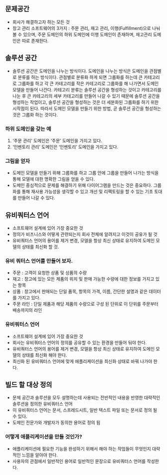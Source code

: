 ## 문제공간
- 회사가 해결하고자 하는 모든 것
- 창고 관리 소프트웨어의 3가지 : 주문 관리, 재고 관리, 이행(Fulfillment)으로 나눠 볼 수 있으며, 주문 도메인의 하위 도메인에 이행 도메인이 존재하며, 재고관리 도메인은 따로 존재한다.

## 솔루션 공간
- 솔루션 공간은 도메인을 나누는 방식이다. 도메인을 나누는 방식은 도메인을 관점별로 분류를 하는 방식이다. 관점별로 분류화 하게 되면 그룹화를 하는데 큰 카테고리로 그룹화를 하고 각 큰 카테고리를 작은 카테고리로 그룹화를 해 나가면서 도메인 모델을 만들어 나간다. 카테고리 분류는 솔루션 공간을 형성하는 것이고 카테고리를 나눈 후 큰 카테고리의 세부 카테고리를 만들어 나갈 수 있기 때문에 솔루션 공간을 형성하는 작업이고, 솔루션 공간을 형성하는 것은 더 세분화된 그룹화를 하기 위한 시작점이 된다. 따라서 도메인 모델을 만들기 위한 방법, 곧 솔루션 공간을 형성하는 것은 그룹화 하는 것이다.

### 하위 도메인을 갖는 예
1. ‘주문 관리’ 도메인은 ‘주문’ 도메인을 가지고 있다.
2. ‘인벤토리 관리’ 도메인은 ‘인벤토리’ 도메인을 가지고 있다.

### 그림을 얻자
- 도메인 모델을 만들기 위해 그룹화를 하고 그룹 안에 그룹을 만들어 나가는 방식을 통해 모델에 대한 명확한 그림을 얻을 수 있다.
- 도메인 중심적으로 문제를 해결하기 위해 다이어그램을 만드는 것은 중요하다. 그룹화를 통해 재사용 가능성을 생각할 수 있고 개선 및 리팩토링을 할 수 있는 기초 토대를 만들어 나갈 수 있다.

## 유비쿼터스 언어
- 소프트웨어 설계에 있어 가장 중요한 것
- 정의가 비즈니스와 어떻게 관련되는지 회사 전체에 알려지고 이것이 공유가 될 것
- 유비쿼터스 언어의 용어를 제거 변경, 모델을 항상 최신 상태로 유지하여 도메인 모델의 상태를 최신화 할 것.

### 유비 쿼터스 언어를 만들어 보자.
- 주문 : 고객이 요청한 상품 및 상품의 수량
- 재고 : 창고에 있는 모든 제품의 위치 및 판매 가능한 수량에 대한 정보를 가지고 있는 항목
- 상품 : 창고에서 판매되는 단일 품목, 항목의 가격, 이름, 간단한 설명과 같은 데이터를 가지고 있다.
- 주문 라인 : 단일 제품과 해당 제품의 수량으로 구성 된 단위로 이 단위를 주문부터 배송까지의 라인

### 유비쿼터스 언어
- 소프트웨어 설계에 있어 가장 중요한 것
- 회사는 유비쿼터스 언어의 정의를 공유할 수 있는 환경을 만들어 둬야 한다.
- 유비쿼터스 언어의 용어를 제거 변경, 모델을 항상 최신 상태로 유지하여 도메인 모델의 상태를 최신화 해야 한다.
- 최신화 된 유비쿼터스 언어에 맞게 애플리케이션을 최신화 상태로 바꿔 나가야 한다.

## 빌드 할 대상 정의
- 문제 공간과 솔루션을 모두 설명하는데 사용되는 전반적인 내용을 반영한 대략적인 솔루션을 정의한 유비쿼터스 언어
- 이 유비쿼터스 언어는 문서, 스프레드시트, 일반 텍스트 파일 또는 문서로 정의 될 수 있다.
- 도메인 전문가와 개발자가 동의한 용어로 정의 됨

### 어떻게 애플리케이션을 만들 것인가?
- 애플리케이션에 필요한 기능을 완성하기 위해서 해야 하는 작업들이 무엇인지 대략적인 느낌을 알아야 한다.
- 사용자의 관점에서 일반적인 용어로 일반적인 문장으로 유비쿼터스 언어를 작성한다.
